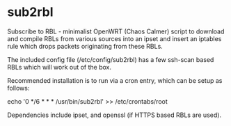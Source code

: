 # sub2rbl

Subscribe to RBL - minimalist OpenWRT (Chaos Calmer) script to download
and compile RBLs from various sources into an ipset and insert an
iptables rule which drops packets originating from these RBLs.

The included config file (/etc/config/sub2rbl) has a few ssh-scan based 
RBLs which will work out of the box.

Recommended installation is to run via a cron entry, which can be setup
as follows:

  echo '0 */6 * * * /usr/bin/sub2rbl' >> /etc/crontabs/root

Dependencies include ipset, and openssl (if HTTPS based RBLs are used).

